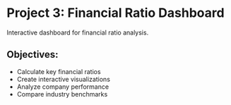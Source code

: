# Project 3: Financial Ratio Dashboard

Interactive dashboard for financial ratio analysis.

## Objectives:
- Calculate key financial ratios
- Create interactive visualizations
- Analyze company performance
- Compare industry benchmarks
